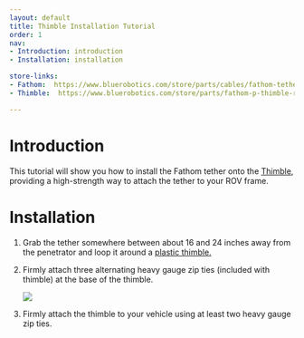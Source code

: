 ```yaml
---
layout: default
title: Thimble Installation Tutorial
order: 1
nav:
- Introduction: introduction
- Installation: installation

store-links:
- Fathom:  https://www.bluerobotics.com/store/parts/cables/fathom-tether-nb-4p-26awg-r1/
- Thimble:  https://www.bluerobotics.com/store/parts/fathom-p-thimble-r1/

---
```

	
# Introduction

This tutorial will show you how to install the Fathom tether onto the [Thimble](https://www.bluerobotics.com/store/parts/fathom-p-thimble-r1/), providing a high-strength way to attach the tether to your ROV frame.
	
# Installation

1. Grab the tether somewhere between about 16 and 24 inches away from the penetrator and loop it around a [plastic thimble.](https://www.bluerobotics.com/store/parts/fathom-p-thimble-r1/)

2. Firmly attach three alternating heavy gauge zip ties (included with thimble) at the base of the thimble.

	<img src="/fathom/cad/tether-tutorial-a1.png" class="img-responsive" style="max-width:700px"  />
	
3. Firmly attach the thimble to your vehicle using at least two heavy gauge zip ties.




